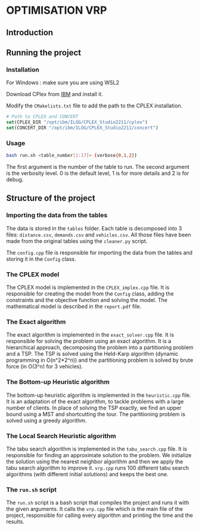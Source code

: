 # OPTIMISATION VRP

## Introduction

## Running the project
### Installation

For Windows : make sure you are using WSL2

Download CPlex from [IBM](https://www.ibm.com/products/ilog-cplex-optimization-studio/cplex-optimizer) and install it.

Modify the `CMakelists.txt` file to add the path to the CPLEX installation.

```cmake
# Path to CPLEX and CONCERT
set(CPLEX_DIR "/opt/ibm/ILOG/CPLEX_Studio2211/cplex")
set(CONCERT_DIR "/opt/ibm/ILOG/CPLEX_Studio2211/concert")
```

### Usage

```bash
bash run.sh <table_number[1:17]> (verbose{0,1,2})
```
The first argument is the number of the table to run. The second argument is the verbosity level. 0 is the default level, 1 is for more details and 2 is for debug.

## Structure of the project

### Importing the data from the tables

The data is stored in the `tables` folder. Each table is decomposed into 3 files: `distance.csv`, `demands.csv` and `vehicles.csv`.
All those files have been made from the original tables using the `cleaner.py` script.

The `config.cpp` file is responsible for importing the data from the tables and storing it in the `Config` class.

### The CPLEX model

The CPLEX model is implemented in the `CPLEX_implex.cpp` file. It is responsible for creating the model from the `Config` class, adding the constraints and the objective function and solving the model. 
The mathematical model is described in the `report.pdf` file.

### The Exact algorithm

The exact algorithm is implemented in the `exact_solver.cpp` file. It is responsible for solving the problem using an exact algorithm. It is a hierarchical approach, decomposing the problem into a partitioning problem and a TSP.
The TSP is solved using the Held-Karp algorithm (dynamic programming in O(n^2*2^n)) and the partitioning problem is solved by brute force (in O(3^n) for 3 vehicles).

### The Bottom-up Heuristic algorithm

The bottom-up heuristic algorithm is implemented in the `heuristic.cpp` file. It is an adaptation of the exact algorithm, to tackle problems with a large number of clients. In place of solving the TSP exactly, we find an upper bound using a MST and shortcutting the tour. The partitioning problem is solved using a greedy algorithm.

### The Local Search Heuristic algorithm

The tabu search algorithm is implemented in the `tabu_search.cpp` file. It is responsible for finding an approximate solution to the problem. We initialize the solution using the nearest neighbor algorithm and then we apply the tabu search algorithm to improve it.
`vrp.cpp` runs 100 different tabu search algorithms (with different initial solutions) and keeps the best one.

### The `run.sh` script

The `run.sh` script is a bash script that compiles the project and runs it with the given arguments. It calls the `vrp.cpp` file which is the main file of the project, responsible for calling every algorithm and printing the time and the results.
